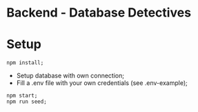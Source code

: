# Backend - Database Detectives

# Setup

```
npm install;
```

- Setup database with own connection;
- Fill a .env file with your own credentials (see .env-example);

```
npm start;
npm run seed;
```
